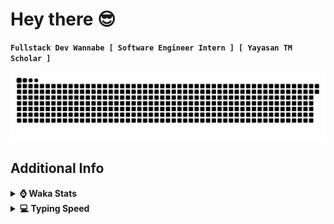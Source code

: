 # Hey there 😎

**`Fullstack Dev Wannabe [ Software Engineer Intern ] [ Yayasan TM Scholar ]`**

<!--
**I'm Haziq**, a highly motivated and dedicated computer science student with a strong passion for full stack development 🚀 I'm on a mission to enhance my skills and become a proficient developer. I'm not just coding; I'm also a lightning-fast typist, clocking in at 100+ words per minute with impressive accuracy since I was a kid ᕙ(  •̀ ᗜ •́  )ᕗ 
-->

<!--[![LinkedIn](https://custom-icon-badges.demolab.com/badge/LinkedIn-0077B5?style=for-the-badge&logo=linkedin&logoColor=white)](https://www.linkedin.com/in/HaziqKhairi/)-->
<!--[![Email](https://custom-icon-badges.demolab.com/badge/Email-8B0000?style=for-the-badge&logo=mail&logoColor=white)](mailto:ihaziqkhairi@gmail.com)-->
<!--[![LeetCode](https://img.shields.io/badge/LeetCode-000000?style=for-the-badge&logo=LeetCode&logoColor=#d16c0)](https://leetcode.com/Kyziq/)-->

<picture>
  <source media="(prefers-color-scheme: dark)" srcset="https://github.com/Kyziq/Kyziq/blob/output/github-contribution-grid-snake-dark.svg" />
  <source media="(prefers-color-scheme: light)" srcset="https://github.com/Kyziq/Kyziq/blob/output/github-contribution-grid-snake.svg" />
  <img alt="Snake Contribution GIF" src="https://github.com/Kyziq/Kyziq/blob/output/github-contribution-grid-snake.svg" />
</picture>

<!--
<h2 align="left">Languages & Tools</h2>
<div>
	<img alt="Java" src="https://img.shields.io/badge/java-%23ED8B00.svg?style=for-the-badge&logo=openjdk&logoColor=white">
	<img alt="TypeScript" src="https://img.shields.io/badge/typescript-%23007ACC.svg?style=for-the-badge&logo=typescript&logoColor=white" />
	<img alt="JavaScript" src="https://img.shields.io/badge/JavaScript-F7DF1E?style=for-the-badge&logo=javascript&logoColor=white" />
	<img alt="React Native" src="https://img.shields.io/badge/react_native-%2320232a.svg?style=for-the-badge&logo=react&logoColor=%2361DAFB" />
	<img alt="React.js" src="https://img.shields.io/badge/React-20232A?style=for-the-badge&logo=react&logoColor=white" />
	<img alt="Node.js" src="https://img.shields.io/badge/Node.js-43853D?style=for-the-badge&logo=node.js&logoColor=white" />
	<img alt="C++" src="https://img.shields.io/badge/c++-%2300599C.svg?style=for-the-badge&logo=c%2B%2B&logoColor=white">
	<img alt="HTML5" src="https://img.shields.io/badge/HTML5-F16529?style=for-the-badge&logo=html5&logoColor=white" />
	<img alt="CSS" src="https://img.shields.io/badge/CSS3-1572B6?style=for-the-badge&logo=css3&logoColor=white" />
	<img alt="SQL" src="https://img.shields.io/badge/Sql-018bff?style=for-the-badge&logo=microsoft-access&logoColor=white" />
	<img alt="Hibernate" src="https://img.shields.io/badge/Hibernate-59666C?style=for-the-badge&logo=Hibernate&logoColor=white" />
	<img alt="Bootstrap" src="https://img.shields.io/badge/bootstrap-%23563D7C.svg?style=for-the-badge&logo=bootstrap&logoColor=white">
	<img alt="Chart.js" src="https://img.shields.io/badge/chart.js-F5788D.svg?style=for-the-badge&logo=chart.js&logoColor=white">
	<img alt="Android Studio" src="https://img.shields.io/badge/Android%20Studio-3DDC84.svg?style=for-the-badge&logo=android-studio&logoColor=white">
	<img alt="Git" src="https://img.shields.io/badge/git-%23F05033.svg?style=for-the-badge&logo=git&logoColor=white" />
	<img alt="Mercurial" src="https://img.shields.io/badge/mercurial-999999.svg?style=for-the-badge&logo=mercurial&logoColor=white">
	<img alt="MariaDB" src="https://img.shields.io/badge/MariaDB-003545?style=for-the-badge&logo=mariadb&logoColor=white">
	<img alt="OracleDB" src="https://img.shields.io/badge/Oracle-F80000?style=for-the-badge&logo=oracle&logoColor=white">
	<img alt="MicrosoftSQLServer" src="https://img.shields.io/badge/Microsoft%20SQL%20Server-CC2927?style=for-the-badge&logo=microsoft%20sql%20server&logoColor=white" />
</div>
-->

<h2> Additional Info </h2>

<!--
<details>
<summary><b>:octocat: GitHub Profile Stats</b></summary>
<br/>
<div align="center">
	<img width="400px" src="https://github-readme-stats.vercel.app/api/top-langs/?username=Kyziq&layout=compact&langs_count=12" />
</div>
</details>
-->

<details>

<summary><b>⌚ Waka Stats</b></summary>

<br/>

<!--START_SECTION:waka-->
![Code Time](http://img.shields.io/badge/Code%20Time-794%20hrs%2039%20mins-blue)

**I'm a Night 🦉** 

```text
🌞 Morning                332 commits         ██░░░░░░░░░░░░░░░░░░░░░░░   08.83 % 
🌆 Daytime                1290 commits        █████████░░░░░░░░░░░░░░░░   34.32 % 
🌃 Evening                1370 commits        █████████░░░░░░░░░░░░░░░░   36.45 % 
🌙 Night                  767 commits         █████░░░░░░░░░░░░░░░░░░░░   20.40 % 
```
📅 **I'm Most Productive on Tuesday** 

```text
Monday                   339 commits         ██░░░░░░░░░░░░░░░░░░░░░░░   09.02 % 
Tuesday                  842 commits         ██████░░░░░░░░░░░░░░░░░░░   22.40 % 
Wednesday                492 commits         ███░░░░░░░░░░░░░░░░░░░░░░   13.09 % 
Thursday                 413 commits         ███░░░░░░░░░░░░░░░░░░░░░░   10.99 % 
Friday                   812 commits         █████░░░░░░░░░░░░░░░░░░░░   21.60 % 
Saturday                 516 commits         ███░░░░░░░░░░░░░░░░░░░░░░   13.73 % 
Sunday                   345 commits         ██░░░░░░░░░░░░░░░░░░░░░░░   09.18 % 
```


📊 **This Week I Spent My Time On** 

```text
💬 Programming Languages: 
No Activity Tracked This Week
```


<!--END_SECTION:waka-->

</details>

<details>
<summary><b>💻 Typing Speed</b></summary>

<br/>
<div align="center">
	<a href="https://monkeytype.com/profile/Kyziq">
		<img src="https://raw.githubusercontent.com/Kyziq/Kyziq/monkeytype-readme/monkeytype-readme-pb.svg" alt="My Monkeytype profile" />
	</a>
	<!-- <a href="https://monkeytype.com/profile/Kyziq">via MonkeyType</a>, time/words | WPM | accuracy
	<img alt="Typing Speed" src="/img/typing-speed.png" width="70%"/> -->
</div>
</details>

<!--
<details>
<summary><b>🛠️ Random Projects</b></summary>
<br/>
These are just some fun side projects I work on when I have spare time. Since you’re here, feel free to check them out!
<br/><br/>
	
🔗 [WhatsApp Message Counter](https://kyziq.github.io/whatsapp-message-counter/)
	
</details>
-->
